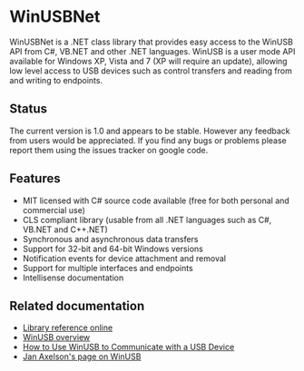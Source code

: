 # WinUSBNet #

WinUSBNet is a .NET class library that provides easy access to the WinUSB API from C#, VB.NET and other .NET languages. WinUSB is a user mode API available for Windows XP, Vista and 7 (XP will require an update), allowing low level access to USB devices such as control transfers and reading from and writing to endpoints.

## Status ##

The current version is 1.0 and appears to be stable. However any feedback from users would be appreciated. If you find any bugs or problems please report them using the issues tracker on google code.

## Features ##

  * MIT licensed with C# source code available (free for both personal and commercial use)
  * CLS compliant library (usable from all .NET languages such as C#, VB.NET and C++.NET)
  * Synchronous and asynchronous data transfers
  * Support for 32-bit and 64-bit Windows versions
  * Notification events for device attachment and removal
  * Support for multiple interfaces and endpoints
  * Intellisense documentation

## Related documentation ##
  * [Library reference online](http://winusbnet.googlecode.com/svn/trunk/docs/index.html)
  * [WinUSB overview](http://msdn.microsoft.com/en-us/library/aa476426.aspx)
  * [How to Use WinUSB to Communicate with a USB Device](http://www.microsoft.com/whdc/connect/usb/winusb_howto.mspx)
  * [Jan Axelson's page on WinUSB](http://www.lvr.com/winusb.htm)